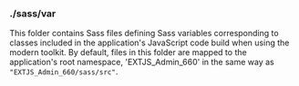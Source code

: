 ### ./sass/var

This folder contains Sass files defining Sass variables corresponding to classes
included in the application's JavaScript code build when using the modern toolkit.
By default, files in this folder are mapped to the application's root namespace,
'EXTJS_Admin_660' in the same way as `"EXTJS_Admin_660/sass/src"`.